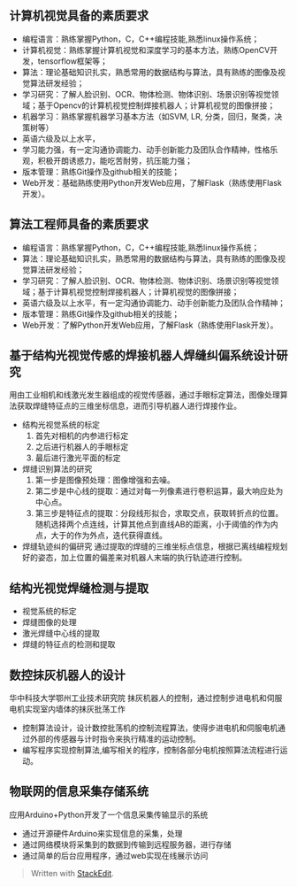 ## 计算机视觉具备的素质要求
- 编程语言：熟练掌握Python，C，C++编程技能,熟悉linux操作系统；
- 计算机视觉：熟练掌握计算机视觉和深度学习的基本方法，熟练OpenCV开发，tensorflow框架等；
- 算法：理论基础知识扎实，熟悉常用的数据结构与算法，具有熟练的图像及视觉算法研发经验；
- 学习研究：了解人脸识别、OCR、物体检测、物体识别、场景识别等视觉领域；基于Opencv的计算机视觉控制焊接机器人；计算机视觉的图像拼接；
- 机器学习：熟练掌握机器学习基本方法（如SVM, LR, 分类，回归，聚类，决策树等）
- 英语六级及以上水平，
- 学习能力强，有一定沟通协调能力、动手创新能力及团队合作精神，性格乐观，积极开朗诱惑力，能吃苦耐劳，抗压能力强；
- 版本管理：熟练Git操作及github相关的技能；
- Web开发：基础熟练使用Python开发Web应用，了解Flask（熟练使用Flask开发）。
## 算法工程师具备的素质要求
- 编程语言：熟练掌握Python，C，C++编程技能,熟悉linux操作系统；
- 算法：理论基础知识扎实，熟悉常用的数据结构与算法，具有熟练的图像及视觉算法研发经验；
- 学习研究：了解人脸识别、OCR、物体检测、物体识别、场景识别等视觉领域；基于计算机视觉控制焊接机器人；计算机视觉的图像拼接；
- 英语六级及以上水平，有一定沟通协调能力、动手创新能力及团队合作精神；
- 版本管理：熟练Git操作及github相关的技能；
- Web开发：了解Python开发Web应用，了解Flask（熟练使用Flask开发）。
## 基于结构光视觉传感的焊接机器人焊缝纠偏系统设计研究
用由工业相机和线激光发生器组成的视觉传感器，通过手眼标定算法，图像处理算法获取焊缝特征点的三维坐标信息，进而引导机器人进行焊接作业。
- 结构光视觉系统的标定
	1. 首先对相机的内参进行标定
	2. 之后进行机器人的手眼标定
	3. 最后进行激光平面的标定
- 焊缝识别算法的研究
	1. 第一步是图像预处理：图像增强和去噪。
	2. 第二步是中心线的提取：通过对每一列像素进行卷积运算，最大响应处为中心点。
	3. 第三步是特征点的提取：分段线形拟合，求取交点，获取转折点的位置。
	随机选择两个点连线，计算其他点到直线AB的距离，小于阈值的作为内点，大于的作为外点，迭代获得直线。
- 焊缝轨迹纠的偏研究
通过提取的焊缝的三维坐标点信息，根据已离线编程规划好的姿态，加上位置的偏差来对机器人末端的执行轨迹进行控制。
## 结构光视觉焊缝检测与提取
- 视觉系统的标定
- 焊缝图像的处理
- 激光焊缝中心线的提取
- 焊缝的特征点的检测和提取
## 数控抹灰机器人的设计
华中科技大学鄂州工业技术研究院
抹灰机器人的控制，通过控制步进电机和伺服电机实现室内墙体的抹灰批荡工作
- 控制算法设计，设计数控批荡机的控制流程算法，使得步进电机和伺服电机通过外部的传感器与计时指令来执行精准的运动控制。
- 编写程序实现控制算法,编写相关的程序，控制各部分电机按照算法流程进行运动。
## 物联网的信息采集存储系统
应用Arduino+Python开发了一个信息采集传输显示的系统
-   通过开源硬件Arduino来实现信息的采集，处理
-   通过网络模块将采集到的数据到传输到远程服务器，进行存储
-   通过简单的后台应用程序，通过web实现在线展示访问

> Written with [StackEdit](https://stackedit.io/).
<!--stackedit_data:
eyJoaXN0b3J5IjpbLTkwMTUwMDE2MSwtMTY0MzQ4MjgzLDEwND
gxNDgwMDYsMTM2NTAyMTc1MCwxNTMxNTA0Mzg5LC0xNzA3NDY2
NzQwLC0xNjc1OTAxNDAzLDE4OTY5MDg1ODMsLTE2OTM5OTg2ND
AsMTU3OTcwOTIyXX0=
-->
